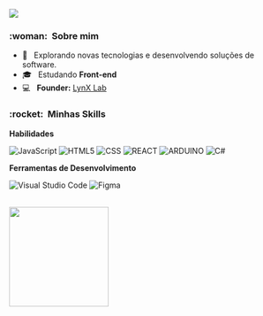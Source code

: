 ![](https://komarev.com/ghpvc/?username=marquezzx&color=006bed)

<h3> :woman: &nbsp;Sobre mim </h3>

- 🤔 &nbsp; Explorando novas tecnologias e desenvolvendo soluções de software.
- 🎓 &nbsp; Estudando **Front-end**
- 💻 &nbsp; __Founder:__ [LynX Lab](https://lynx-lab.net/) 

<h3> :rocket: &nbsp;Minhas Skills </h3>

**Habilidades**

  ![JavaScript](https://img.shields.io/badge/-JavaScript-333333?style=flat&logo=javascript)
  ![HTML5](https://img.shields.io/badge/-HTML5-333333?style=flat&logo=HTML5)
  ![CSS](https://img.shields.io/badge/-CSS-333333?style=flat&logo=CSS3&logoColor=1572B6)
  ![REACT](https://img.shields.io/badge/-REACT-333333?style=flat&logo=React&logoColor=1572B6)
  ![ARDUINO](https://img.shields.io/badge/-ARDUINO-333333?style=flat&logo=Arduino&logoColor=1572B6)
  ![C#](https://img.shields.io/badge/-C#-333333?style=flat&logo=C#&logoColor=1572B6)


**Ferramentas de Desenvolvimento**

  ![Visual Studio Code](https://img.shields.io/badge/-Visual%20Studio%20Code-333333?style=flat&logo=visual-studio-code&logoColor=007ACC)
  ![Figma](https://img.shields.io/badge/-Figma-333333?style=flat&logo=figma&logoColor=007ACC)

<br/>

<a href="https://github.com/marquezzx">
  <img height="180em" src="https://github-readme-stats.vercel.app/api?username=marquezzx&theme=github&show_icons=true" />
</a>
